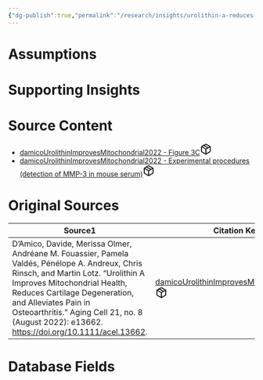 ```yaml
---
{"dg-publish":true,"permalink":"/research/insights/urolithin-a-reduces-the-serum-levels-of-mmp-3-in-mice-at-a-dose-of-250-mg-kg-day-but-not-50-mg-kg-day-compared-to-control-when-taken-for-8-weeks-after-the-induction-of-experimental-arthritis-at-4-months-of-age/"}
---
```


# Assumptions
<div><ul class="dataview list-view-ul"></ul></div>

# Supporting Insights
<div><ul class="dataview list-view-ul"></ul></div>

# Source Content
<div><ul class="dataview list-view-ul"><li><span><a data-tooltip-position="top" aria-label="Research/Source Content/damicoUrolithinImprovesMitochondrial2022 - Figure 3C.md" data-href="Research/Source Content/damicoUrolithinImprovesMitochondrial2022 - Figure 3C.md" href="Research/Source Content/damicoUrolithinImprovesMitochondrial2022 - Figure 3C.md" class="internal-link" target="_blank" rel="noopener" fileclass-name="Research Links">damicoUrolithinImprovesMitochondrial2022 - Figure 3C</a><a class="metadata-menu fileclass-icon"><svg xmlns="http://www.w3.org/2000/svg" width="24" height="24" viewBox="0 0 24 24" fill="none" stroke="currentColor" stroke-width="2" stroke-linecap="round" stroke-linejoin="round" class="svg-icon lucide-package"><path d="m7.5 4.27 9 5.15"></path><path d="M21 8a2 2 0 0 0-1-1.73l-7-4a2 2 0 0 0-2 0l-7 4A2 2 0 0 0 3 8v8a2 2 0 0 0 1 1.73l7 4a2 2 0 0 0 2 0l7-4A2 2 0 0 0 21 16Z"></path><path d="m3.3 7 8.7 5 8.7-5"></path><path d="M12 22V12"></path></svg></a></span></li><li><span><a data-tooltip-position="top" aria-label="Research/Source Content/damicoUrolithinImprovesMitochondrial2022 - Experimental procedures (detection of MMP-3 in mouse serum).md" data-href="Research/Source Content/damicoUrolithinImprovesMitochondrial2022 - Experimental procedures (detection of MMP-3 in mouse serum).md" href="Research/Source Content/damicoUrolithinImprovesMitochondrial2022 - Experimental procedures (detection of MMP-3 in mouse serum).md" class="internal-link" target="_blank" rel="noopener" fileclass-name="Research Links">damicoUrolithinImprovesMitochondrial2022 - Experimental procedures (detection of MMP-3 in mouse serum)</a><a class="metadata-menu fileclass-icon"><svg xmlns="http://www.w3.org/2000/svg" width="24" height="24" viewBox="0 0 24 24" fill="none" stroke="currentColor" stroke-width="2" stroke-linecap="round" stroke-linejoin="round" class="svg-icon lucide-package"><path d="m7.5 4.27 9 5.15"></path><path d="M21 8a2 2 0 0 0-1-1.73l-7-4a2 2 0 0 0-2 0l-7 4A2 2 0 0 0 3 8v8a2 2 0 0 0 1 1.73l7 4a2 2 0 0 0 2 0l7-4A2 2 0 0 0 21 16Z"></path><path d="m3.3 7 8.7 5 8.7-5"></path><path d="M12 22V12"></path></svg></a></span></li></ul></div>

# Original Sources
<div><table class="dataview table-view-table"><thead class="table-view-thead"><tr class="table-view-tr-header"><th class="table-view-th"><span>Source</span><span class="dataview small-text">1</span></th><th class="table-view-th"><span>Citation Key</span></th></tr></thead><tbody class="table-view-tbody"><tr><td><span>D’Amico, Davide, Merissa Olmer, Andréane M. Fouassier, Pamela Valdés, Pénélope A. Andreux, Chris Rinsch, and Martin Lotz. “Urolithin A Improves Mitochondrial Health, Reduces Cartilage Degeneration, and Alleviates Pain in Osteoarthritis.” Aging Cell 21, no. 8 (August 2022): e13662. <a rel="noopener" class="external-link" href="https://doi.org/10.1111/acel.13662" target="_blank">https://doi.org/10.1111/acel.13662</a>.</span></td><td><span><a data-tooltip-position="top" aria-label="Research/Evidence Sources/damicoUrolithinImprovesMitochondrial2022.md" data-href="Research/Evidence Sources/damicoUrolithinImprovesMitochondrial2022.md" href="Research/Evidence Sources/damicoUrolithinImprovesMitochondrial2022.md" class="internal-link" target="_blank" rel="noopener" fileclass-name="Research Links">damicoUrolithinImprovesMitochondrial2022</a><a class="metadata-menu fileclass-icon"><svg xmlns="http://www.w3.org/2000/svg" width="24" height="24" viewBox="0 0 24 24" fill="none" stroke="currentColor" stroke-width="2" stroke-linecap="round" stroke-linejoin="round" class="svg-icon lucide-package"><path d="m7.5 4.27 9 5.15"></path><path d="M21 8a2 2 0 0 0-1-1.73l-7-4a2 2 0 0 0-2 0l-7 4A2 2 0 0 0 3 8v8a2 2 0 0 0 1 1.73l7 4a2 2 0 0 0 2 0l7-4A2 2 0 0 0 21 16Z"></path><path d="m3.3 7 8.7 5 8.7-5"></path><path d="M12 22V12"></path></svg></a></span></td></tr></tbody></table></div>

# Database Fields